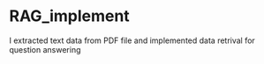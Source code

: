 # RAG_implement
I extracted text data from PDF file and implemented data retrival for question answering
